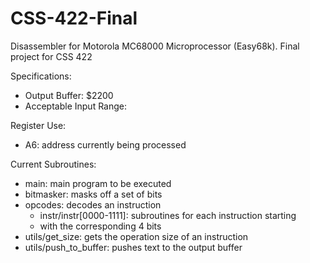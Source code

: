 # CSS-422-Final
Disassembler for Motorola MC68000 Microprocessor (Easy68k). Final project for CSS 422 

Specifications:
  * Output Buffer: $2200
  * Acceptable Input Range: <TBD>
 
Register Use:
  * A6: address currently being processed
  
Current Subroutines:
  * main: main program to be executed
  * bitmasker: masks off a set of bits
  * opcodes: decodes an instruction
    * instr/instr[0000-1111]: subroutines for each instruction starting
    * with the corresponding 4 bits
  * utils/get_size: gets the operation size of an instruction
  * utils/push_to_buffer: pushes text to the output buffer

  
  
